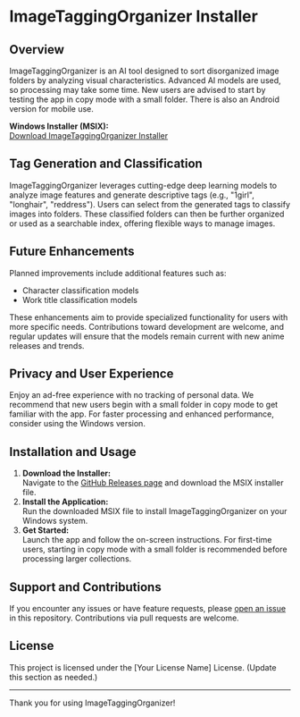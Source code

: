 # ImageTaggingOrganizer Installer

## Overview
ImageTaggingOrganizer is an AI tool designed to sort disorganized image folders by analyzing visual characteristics. Advanced AI models are used, so processing may take some time. New users are advised to start by testing the app in copy mode with a small folder. There is also an Android version for mobile use.

**Windows Installer (MSIX):**  
[Download ImageTaggingOrganizer Installer](https://github.com/ababas2022/ImageTaggingOrganizer_installer/releases/tag/v1.0.0.0)

## Tag Generation and Classification
ImageTaggingOrganizer leverages cutting-edge deep learning models to analyze image features and generate descriptive tags (e.g., "1girl", "longhair", "reddress"). Users can select from the generated tags to classify images into folders. These classified folders can then be further organized or used as a searchable index, offering flexible ways to manage images.

## Future Enhancements
Planned improvements include additional features such as:
- Character classification models
- Work title classification models

These enhancements aim to provide specialized functionality for users with more specific needs. Contributions toward development are welcome, and regular updates will ensure that the models remain current with new anime releases and trends.

## Privacy and User Experience
Enjoy an ad-free experience with no tracking of personal data. We recommend that new users begin with a small folder in copy mode to get familiar with the app. For faster processing and enhanced performance, consider using the Windows version.

## Installation and Usage
1. **Download the Installer:**  
   Navigate to the [GitHub Releases page](https://github.com/ababas2022/ImageTaggingOrganizer_installer/releases/tag/v1.0.0.0) and download the MSIX installer file.
2. **Install the Application:**  
   Run the downloaded MSIX file to install ImageTaggingOrganizer on your Windows system.
3. **Get Started:**  
   Launch the app and follow the on-screen instructions. For first-time users, starting in copy mode with a small folder is recommended before processing larger collections.

## Support and Contributions
If you encounter any issues or have feature requests, please [open an issue](https://github.com/ababas2022/ImageTaggingOrganizer_installer/issues) in this repository. Contributions via pull requests are welcome.

## License
This project is licensed under the [Your License Name] License. (Update this section as needed.)

---

Thank you for using ImageTaggingOrganizer!
